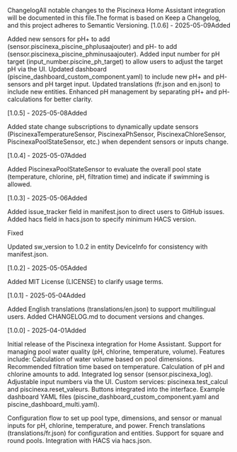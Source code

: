 ChangelogAll notable changes to the Piscinexa Home Assistant integration will be documented in this file.The format is based on Keep a Changelog, and this project adheres to Semantic Versioning.
[1.0.6] - 2025-05-09Added

Added new sensors for pH+ to add (sensor.piscinexa_piscine_phplusaajouter) and pH- to add (sensor.piscinexa_piscine_phminusaajouter).
Added input number for pH target (input_number.piscine_ph_target) to allow users to adjust the target pH via the UI.
Updated dashboard (piscine_dashboard_custom_component.yaml) to include new pH+ and pH- sensors and pH target input.
Updated translations (fr.json and en.json) to include new entities.
Enhanced pH management by separating pH+ and pH- calculations for better clarity.

[1.0.5] - 2025-05-08Added

Added state change subscriptions to dynamically update sensors (PiscinexaTemperatureSensor, PiscinexaPhSensor, PiscinexaChloreSensor, PiscinexaPoolStateSensor, etc.) when dependent sensors or inputs change.

[1.0.4] - 2025-05-07Added

Added PiscinexaPoolStateSensor to evaluate the overall pool state (temperature, chlorine, pH, filtration time) and indicate if swimming is allowed.

[1.0.3] - 2025-05-06Added

Added issue_tracker field in manifest.json to direct users to GitHub issues.
Added hacs field in hacs.json to specify minimum HACS version.

Fixed

Updated sw_version to 1.0.2 in entity DeviceInfo for consistency with manifest.json.

[1.0.2] - 2025-05-05Added

Added MIT License (LICENSE) to clarify usage terms.

[1.0.1] - 2025-05-04Added

Added English translations (translations/en.json) to support multilingual users.
Added CHANGELOG.md to document versions and changes.

[1.0.0] - 2025-04-01Added

Initial release of the Piscinexa integration for Home Assistant.
Support for managing pool water quality (pH, chlorine, temperature, volume).
Features include:
Calculation of water volume based on pool dimensions.
Recommended filtration time based on temperature.
Calculation of pH and chlorine amounts to add.
Integrated log sensor (sensor.piscinexa_log).
Adjustable input numbers via the UI.
Custom services: piscinexa.test_calcul and piscinexa.reset_valeurs.
Buttons integrated into the interface.
Example dashboard YAML files (piscine_dashboard_custom_component.yaml and piscine_dashboard_multi.yaml).


Configuration flow to set up pool type, dimensions, and sensor or manual inputs for pH, chlorine, temperature, and power.
French translations (translations/fr.json) for configuration and entities.
Support for square and round pools.
Integration with HACS via hacs.json.

